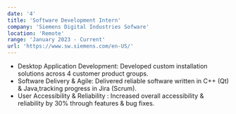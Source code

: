 ```yaml
---
date: '4'
title: 'Software Development Intern'
company: 'Siemens Digital Industries Sofware'
location: 'Remote'
range: 'January 2023 - Current'
url: 'https://www.sw.siemens.com/en-US/'
---
```


- Desktop Application Development: Developed custom installation solutions across 4 customer product groups.
- Software Delivery & Agile: Delivered reliable software written in C++ (Qt) & Java,tracking progress in Jira (Scrum).
- User Accessibility & Reliability : Increased overall accessibility & reliability by 30% through features & bug fixes.
